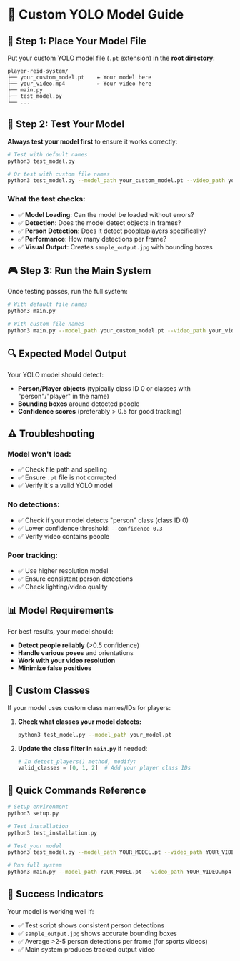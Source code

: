 # 🎯 Custom YOLO Model Guide

## 📁 Step 1: Place Your Model File

Put your custom YOLO model file (`.pt` extension) in the **root directory**:

```
player-reid-system/
├── your_custom_model.pt    ← Your model here
├── your_video.mp4          ← Your video here
├── main.py
├── test_model.py
└── ...
```

## 🔧 Step 2: Test Your Model

**Always test your model first** to ensure it works correctly:

```bash
# Test with default names
python3 test_model.py

# Or test with custom file names
python3 test_model.py --model_path your_custom_model.pt --video_path your_video.mp4
```

### What the test checks:
- ✅ **Model Loading**: Can the model be loaded without errors?
- ✅ **Detection**: Does the model detect objects in frames?
- ✅ **Person Detection**: Does it detect people/players specifically?
- ✅ **Performance**: How many detections per frame?
- ✅ **Visual Output**: Creates `sample_output.jpg` with bounding boxes

## 🎮 Step 3: Run the Main System

Once testing passes, run the full system:

```bash
# With default file names
python3 main.py

# With custom file names
python3 main.py --model_path your_custom_model.pt --video_path your_video.mp4
```

## 🔍 Expected Model Output

Your YOLO model should detect:
- **Person/Player objects** (typically class ID 0 or classes with "person"/"player" in the name)
- **Bounding boxes** around detected people
- **Confidence scores** (preferably > 0.5 for good tracking)

## ⚠️ Troubleshooting

### Model won't load:
- ✅ Check file path and spelling
- ✅ Ensure `.pt` file is not corrupted
- ✅ Verify it's a valid YOLO model

### No detections:
- ✅ Check if your model detects "person" class (class ID 0)
- ✅ Lower confidence threshold: `--confidence 0.3`
- ✅ Verify video contains people

### Poor tracking:
- ✅ Use higher resolution model
- ✅ Ensure consistent person detections
- ✅ Check lighting/video quality

## 📊 Model Requirements

For best results, your model should:
- **Detect people reliably** (>0.5 confidence)
- **Handle various poses** and orientations
- **Work with your video resolution**
- **Minimize false positives**

## 🎯 Custom Classes

If your model uses custom class names/IDs for players:

1. **Check what classes your model detects:**
   ```bash
   python3 test_model.py --model_path your_model.pt
   ```

2. **Update the class filter in `main.py`** if needed:
   ```python
   # In detect_players() method, modify:
   valid_classes = [0, 1, 2]  # Add your player class IDs
   ```

## 📝 Quick Commands Reference

```bash
# Setup environment
python3 setup.py

# Test installation
python3 test_installation.py

# Test your model
python3 test_model.py --model_path YOUR_MODEL.pt --video_path YOUR_VIDEO.mp4

# Run full system
python3 main.py --model_path YOUR_MODEL.pt --video_path YOUR_VIDEO.mp4
```

## 🎉 Success Indicators

Your model is working well if:
- ✅ Test script shows consistent person detections
- ✅ `sample_output.jpg` shows accurate bounding boxes
- ✅ Average >2-5 person detections per frame (for sports videos)
- ✅ Main system produces tracked output video